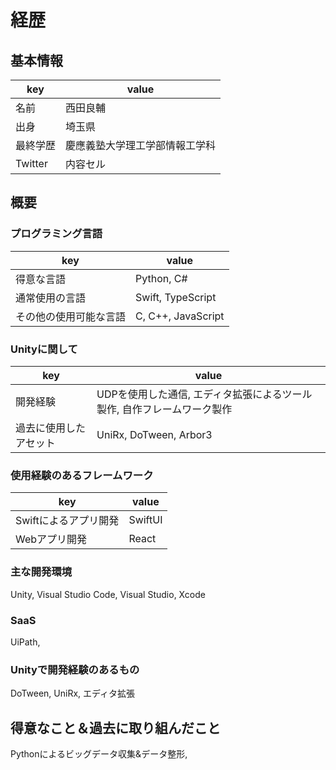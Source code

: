 # 経歴

## 基本情報

| key | value |
| ------------- | ------------- |
| 名前 | 西田良輔 |
| 出身 | 埼玉県 |
| 最終学歴 | 慶應義塾大学理工学部情報工学科 |
| Twitter | 内容セル |

## 概要

### プログラミング言語

| key | value |
| ------------- | ------------- |
| 得意な言語 | Python, C# |
| 通常使用の言語 | Swift, TypeScript |
| その他の使用可能な言語 | C, C++, JavaScript |

### Unityに関して

| key | value |
| ------------- | ------------- |
| 開発経験 | UDPを使用した通信, エディタ拡張によるツール製作, 自作フレームワーク製作 |
| 過去に使用したアセット | UniRx, DoTween, Arbor3 |

### 使用経験のあるフレームワーク
| key | value |
| ------------- | ------------- |
| Swiftによるアプリ開発 | SwiftUI |
| Webアプリ開発 | React |

### 主な開発環境
Unity, Visual Studio Code, Visual Studio, Xcode

### SaaS
UiPath, 

### Unityで開発経験のあるもの
DoTween, UniRx, エディタ拡張

## 得意なこと＆過去に取り組んだこと
Pythonによるビッグデータ収集&データ整形, 


